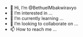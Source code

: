 - 👋 Hi, I’m @BethuelMbakwiravyo
- 👀 I’m interested in ...
- 🌱 I’m currently learning ...
- 💞️ I’m looking to collaborate on ...
- 📫 How to reach me ...

<!---
BethuelMbakwiravyo/BethuelMbakwiravyo is a ✨ special ✨ repository because its `README.md` (this file) appears on your GitHub profile.
You can click the Preview link to take a look at your changes.
--->
